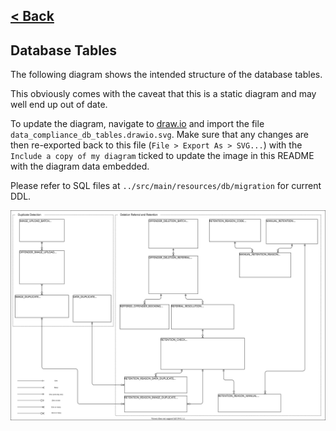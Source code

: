 [< Back](../README.md)
---
## Database Tables 

The following diagram shows the intended structure of the database tables.

This obviously comes with the caveat that this is a static diagram and may well end up out of date.

To update the diagram, navigate to [draw.io](https://draw.io) and import the file 
`data_compliance_db_tables.drawio.svg`. Make sure that any changes are then re-exported back to this
file (`File > Export As > SVG...`) with the `Include a copy of my diagram` ticked to update the image
in this README with the diagram data embedded.

Please refer to SQL files at `../src/main/resources/db/migration` for current DDL.

![Diagram of Database Tables](./data_compliance_db_tables.drawio.svg "Diagram of Database Tables")
